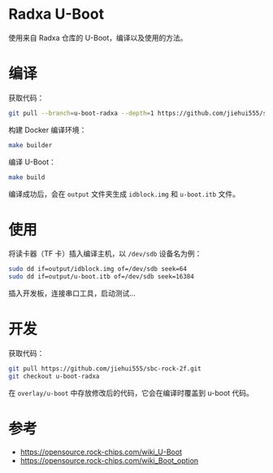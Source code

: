 # Radxa U-Boot

使用来自 Radxa 仓库的 U-Boot，编译以及使用的方法。

# 编译

获取代码：

```bash
git pull --branch=u-boot-radxa --depth=1 https://github.com/jiehui555/sbc-rock-2f.git
```

构建 Docker 编译环境：

```bash
make builder
```

编译 U-Boot：

```bash
make build
```

编译成功后，会在 `output` 文件夹生成 `idblock.img` 和 `u-boot.itb` 文件。

# 使用

将读卡器（TF 卡）插入编译主机，以 `/dev/sdb` 设备名为例：

```bash
sudo dd if=output/idblock.img of=/dev/sdb seek=64
sudo dd if=output/u-boot.itb of=/dev/sdb seek=16384
```

插入开发板，连接串口工具，启动测试...

# 开发

获取代码：

```bash
git pull https://github.com/jiehui555/sbc-rock-2f.git
git checkout u-boot-radxa
```

在 `overlay/u-boot` 中存放修改后的代码，它会在编译时覆盖到 u-boot 代码。

# 参考

- https://opensource.rock-chips.com/wiki_U-Boot
- https://opensource.rock-chips.com/wiki_Boot_option
